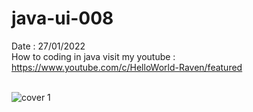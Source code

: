 # java-ui-008
Date : 27/01/2022<br/>
How to coding in java
visit my youtube : https://www.youtube.com/c/HelloWorld-Raven/featured
<br/><br/>

![cover 1](https://user-images.githubusercontent.com/58245926/151393261-02787758-7bc0-42b7-b564-d15376d8d46e.png)
